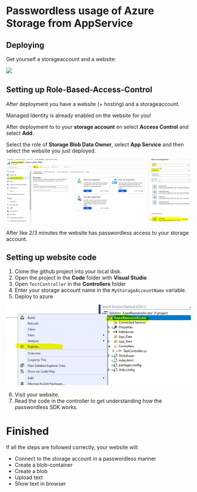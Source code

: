 # Passwordless usage of Azure Storage from AppService


## Deploying

Get yourself a storageaccount and a website:

<a href="https://portal.azure.com/#create/Microsoft.Template/uri/https%3A%2F%2Fraw.githubusercontent.com%2FPatrickvEk%2Fpasswordless-lab1%2Fmaster%2FARM-template.json" target="_blank">
    <img src="http://azuredeploy.net/deploybutton.png"/>
</a>



## Setting up Role-Based-Access-Control

After deployment you have a website (+ hosting) and a storageaccount.

Managed Identity is already enabled on the website for you!

After deployment to to your **storage account** en select **Access Control** and select **Add**.

Select the role of **Storage Blob Data Owner**, select **App Service** and then select the website you just deployed.

![Creating a Batch service](images/rbac.jpg)



After like 2/3 minutes the website has passwordless access to your storage account.

## Setting up website code

1. Clone the github project into your local disk.
2. Open the project in the **Code** folder with **Visual Studio**
3. Open `TestController` in the **Controllers** folder
4. Enter your storage account name in the `MyStorageAccountName` variable.
5. Deploy to azure

![publish](images/publish.JPG)



6. Visit your website.
7. Read the code in the controller to get understanding how the passwordless SDK works.



# Finished

If all the steps are followed correctly, your website will:

* Connect to the storage account in a passwordless manner
* Create a blob-container
* Create a blob
* Upload text
* Show text in browser






